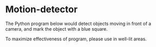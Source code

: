 # Motion-detector
The Python program below would detect objects moving in front of a camera, and mark the object with a blue square.

To maximize effectiveness of program, please use in well-lit areas.
